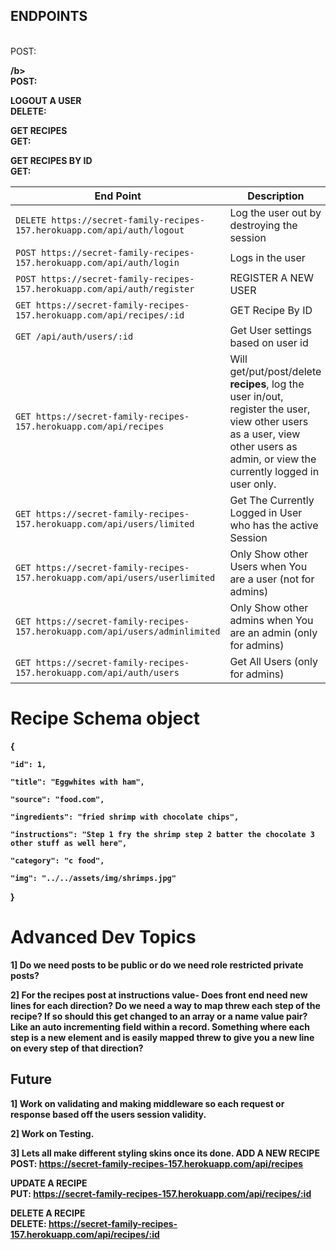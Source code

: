 <h2>ENDPOINTS</h2>

<b></b>
<br/>
POST:

<b>/b>
<br/>
POST: 

<b>LOGOUT A USER</b>
<br/>
DELETE: 

  
<b>GET RECIPES</b>
<br/>
GET: 

<b>GET RECIPES BY ID</b>
<br/>
GET: 

| End Point | Description |
| --- | --- |
| `DELETE https://secret-family-recipes-157.herokuapp.com/api/auth/logout` | Log the user out by destroying the session | 
| `POST https://secret-family-recipes-157.herokuapp.com/api/auth/login` | Logs in the user |
| `POST https://secret-family-recipes-157.herokuapp.com/api/auth/register ` | REGISTER A NEW USER |
| `GET https://secret-family-recipes-157.herokuapp.com/api/recipes/:id` | GET Recipe By ID |
| `GET /api/auth/users/:id` | Get User settings based on user id | 
| `GET https://secret-family-recipes-157.herokuapp.com/api/recipes` | Will get/put/post/delete **recipes**, log the user in/out, register the user, view other users as a user, view other users as admin, or view the currently logged in user only. |
| `GET https://secret-family-recipes-157.herokuapp.com/api/users/limited` | Get The Currently Logged in User who has the active Session |
| `GET https://secret-family-recipes-157.herokuapp.com/api/users/userlimited` | Only Show other Users when You are a user (not for admins) |
| `GET https://secret-family-recipes-157.herokuapp.com/api/users/adminlimited` | Only Show other admins when You are an admin (only for admins) |
| `GET https://secret-family-recipes-157.herokuapp.com/api/auth/users` | Get All Users (only for admins) | 

# Recipe Schema object

{

    "id": 1,

    "title": "Eggwhites with ham",

    "source": "food.com",

    "ingredients": "fried shrimp with chocolate chips",

    "instructions": "Step 1 fry the shrimp step 2 batter the chocolate 3 other stuff as well here",

    "category": "c food",

    "img": "../../assets/img/shrimps.jpg"
    
}


# Advanced Dev Topics

1] Do we need posts to be public or do we need role restricted private posts?

2] For the recipes post at instructions value- Does front end need new lines for each direction? Do we need a way to map threw each step of the recipe? If so should this get changed to an array or a name value pair? Like an auto incrementing field within a record. Something where each step is a new element and is easily mapped threw to give you a new line on every step of that direction?


## Future

1] Work on validating and making middleware so each request or response based off the users session validity.

2] Work on Testing. 

3] Lets all make different styling skins once its done. 
<b>ADD A NEW RECIPE</b>
<br/>
POST: https://secret-family-recipes-157.herokuapp.com/api/recipes

<b>UPDATE A RECIPE</b>
<br/>
PUT: https://secret-family-recipes-157.herokuapp.com/api/recipes/:id

<b>DELETE A RECIPE</b>
<br/>
DELETE: https://secret-family-recipes-157.herokuapp.com/api/recipes/:id
